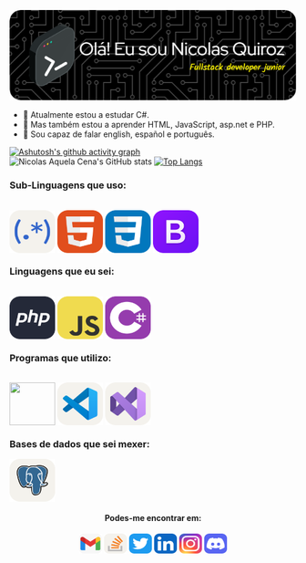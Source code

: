  ![Header](https://github.com/NicolasAquelaCena/NicolasAquelaCena/blob/main/github-header-image.png)

- 🔭 Atualmente estou a estudar C#.
- 🌱 Mas também estou a aprender HTML, JavaScript, asp.net e PHP.
- 💬 Sou capaz de falar english, español e português.


[![Ashutosh's github activity graph](https://github-readme-activity-graph.vercel.app/graph?username=Ashutosh00710&theme=tokyo-night&custom_title=Contributos%20de%20NicolasAquelaCena)](https://github.com/ashutosh00710/github-readme-activity-graph)<br>
![Nicolas Aquela Cena's GitHub stats](https://github-readme-stats.vercel.app/api?username=NicolasAquelaCena&show_icons=true&theme=tokyonight)
[![Top Langs](https://github-readme-stats.vercel.app/api/top-langs/?username=NicolasAquelaCena&layout=donut)](https://github.com/anuraghazra/github-readme-stats)

  <h3>Sub-Linguagens que uso:</h3>

<div><br>
  <img align="center" height="75" width="80" src="https://github.com/tandpfun/skill-icons/blob/main/icons/Regex-Light.svg">
  <img align="center" height="75" width="80" src="https://github.com/tandpfun/skill-icons/blob/main/icons/HTML.svg">
  <img align="center" height="75" width="80" src="https://github.com/tandpfun/skill-icons/blob/main/icons/CSS.svg">
  <img align="center" height="75" width="80" src="https://github.com/tandpfun/skill-icons/blob/main/icons/Bootstrap.svg">
</div>

<h3>Linguagens que eu sei:</h3>

<div><br>
  <img align="center" height="75" width="80" src="https://github.com/tandpfun/skill-icons/blob/main/icons/PHP-Dark.svg">
  <img align="center" height="75" width="80" src="https://github.com/tandpfun/skill-icons/blob/main/icons/JavaScript.svg">
  <img align="center" height="75" width="80" src="https://github.com/tandpfun/skill-icons/blob/main/icons/CS.svg">
</div>

  <h3>Programas que utilizo:</h3>

<div><br>
  <img align="center" height="75" width="80" src="https://github.com/tandpfun/skill-icons/blob/main/icons/RobloxStudio.svg">
  <img align="center" height="75" width="80" src="https://github.com/tandpfun/skill-icons/blob/main/icons/VSCode-Light.svg">
  <img align="center" height="75" width="80" src="https://github.com/tandpfun/skill-icons/blob/main/icons/VisualStudio-Light.svg">
</div>

<h3>Bases de dados que sei mexer:</h3>

  <div>
    <img align="center" height="75" width="80" src="https://github.com/tandpfun/skill-icons/blob/main/icons/PostgreSQL-Light.svg">
  </div>

  <h4 align="center">Podes-me encontrar em:</h4>

  <div align="center"> 
  <a href = "mailto:a14351@aemaximinos.edu.pt"><img align="center" height="35" width="40" src="https://github.com/tandpfun/skill-icons/blob/main/icons/Gmail-Light.svg" target="_blank"></a>
    <a href = "https://es.stackoverflow.com/"><img align="center" height="35" width="40" src="https://github.com/tandpfun/skill-icons/blob/main/icons/StackOverflow-Light.svg" target="_blank"></a>
    <a href = "https://twitter.com/?lang=es"><img align="center" height="35" width="40" src="https://github.com/tandpfun/skill-icons/blob/main/icons/Twitter.svg" target="_blank"></a>
    <a href = "https://es.linkedin.com/"><img align="center" height="35" width="40" src="https://github.com/tandpfun/skill-icons/blob/main/icons/LinkedIn.svg" target="_blank"></a>
    <a href = "https://www.instagram.com/le_serna_monsieur/"><img align="center" height="35" width="40" src="https://github.com/tandpfun/skill-icons/blob/main/icons/Instagram.svg" target="_blank"></a>
    <a href = "https://discord.com/channels/@me"><img align="center" height="35" width="40" src="https://github.com/tandpfun/skill-icons/blob/main/icons/Discord.svg" target="_blank"></a>
</div>


